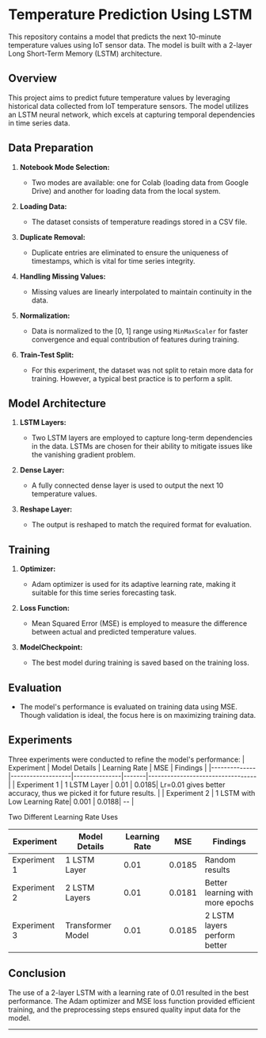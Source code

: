 # Temperature Prediction Using LSTM

This repository contains a model that predicts the next 10-minute temperature values using IoT sensor data. The model is built with a 2-layer Long Short-Term Memory (LSTM) architecture.

## Overview

This project aims to predict future temperature values by leveraging historical data collected from IoT temperature sensors. The model utilizes an LSTM neural network, which excels at capturing temporal dependencies in time series data.

## Data Preparation

1. **Notebook Mode Selection:**
   - Two modes are available: one for Colab (loading data from Google Drive) and another for loading data from the local system.
   
2. **Loading Data:**
   - The dataset consists of temperature readings stored in a CSV file.

3. **Duplicate Removal:**
   - Duplicate entries are eliminated to ensure the uniqueness of timestamps, which is vital for time series integrity.

4. **Handling Missing Values:**
   - Missing values are linearly interpolated to maintain continuity in the data.

5. **Normalization:**
   - Data is normalized to the [0, 1] range using `MinMaxScaler` for faster convergence and equal contribution of features during training.

6. **Train-Test Split:**
   - For this experiment, the dataset was not split to retain more data for training. However, a typical best practice is to perform a split.

## Model Architecture

1. **LSTM Layers:**
   - Two LSTM layers are employed to capture long-term dependencies in the data. LSTMs are chosen for their ability to mitigate issues like the vanishing gradient problem.

2. **Dense Layer:**
   - A fully connected dense layer is used to output the next 10 temperature values.

3. **Reshape Layer:**
   - The output is reshaped to match the required format for evaluation.

## Training

1. **Optimizer:**
   - Adam optimizer is used for its adaptive learning rate, making it suitable for this time series forecasting task.

2. **Loss Function:**
   - Mean Squared Error (MSE) is employed to measure the difference between actual and predicted temperature values.

3. **ModelCheckpoint:**
   - The best model during training is saved based on the training loss. 

## Evaluation

- The model's performance is evaluated on training data using MSE. Though validation is ideal, the focus here is on maximizing training data.

## Experiments

Three experiments were conducted to refine the model's performance:
| Experiment   | Model Details     | Learning Rate | MSE   | Findings                         |
|--------------|-------------------|---------------|-------|----------------------------------|
| Experiment 1 | 1 LSTM Layer       | 0.01          | 0.0185| Lr=0.01 gives better accuracy, thus we picked it for future results.                    |
| Experiment 2 | 1 LSTM with Low Learning Rate| 0.001          | 0.0188| -- |

Two Different Learning Rate Uses

| Experiment   | Model Details     | Learning Rate | MSE   | Findings                         |
|--------------|-------------------|---------------|-------|----------------------------------|
| Experiment 1 | 1 LSTM Layer       | 0.01          | 0.0185| Random results                   |
| Experiment 2 | 2 LSTM Layers      | 0.01          | 0.0181| Better learning with more epochs |
| Experiment 3 | Transformer Model  | 0.01          | 0.0185| 2 LSTM layers perform better     |

## Conclusion

The use of a 2-layer LSTM with a learning rate of 0.01 resulted in the best performance. The Adam optimizer and MSE loss function provided efficient training, and the preprocessing steps ensured quality input data for the model.

--- 
